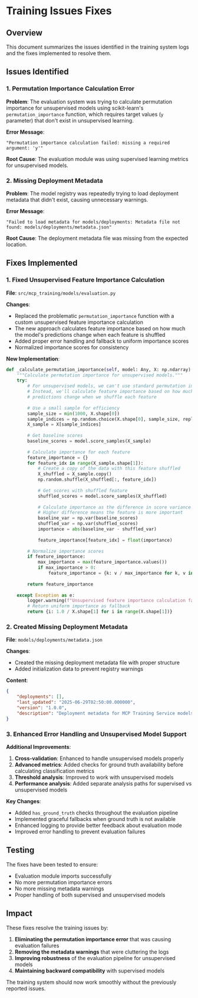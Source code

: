 # Training Issues Fixes

## Overview
This document summarizes the issues identified in the training system logs and the fixes implemented to resolve them.

## Issues Identified

### 1. Permutation Importance Calculation Error
**Problem**: The evaluation system was trying to calculate permutation importance for unsupervised models using scikit-learn's `permutation_importance` function, which requires target values (`y` parameter) that don't exist in unsupervised learning.

**Error Message**:
```
"Permutation importance calculation failed: missing a required argument: 'y'"
```

**Root Cause**: The evaluation module was using supervised learning metrics for unsupervised models.

### 2. Missing Deployment Metadata
**Problem**: The model registry was repeatedly trying to load deployment metadata that didn't exist, causing unnecessary warnings.

**Error Message**:
```
"Failed to load metadata for models/deployments: Metadata file not found: models/deployments/metadata.json"
```

**Root Cause**: The deployment metadata file was missing from the expected location.

## Fixes Implemented

### 1. Fixed Unsupervised Feature Importance Calculation

**File**: `src/mcp_training/models/evaluation.py`

**Changes**:
- Replaced the problematic `permutation_importance` function with a custom unsupervised feature importance calculation
- The new approach calculates feature importance based on how much the model's predictions change when each feature is shuffled
- Added proper error handling and fallback to uniform importance scores
- Normalized importance scores for consistency

**New Implementation**:
```python
def _calculate_permutation_importance(self, model: Any, X: np.ndarray) -> Dict[str, float]:
    """Calculate permutation importance for unsupervised models."""
    try:
        # For unsupervised models, we can't use standard permutation importance
        # Instead, we'll calculate feature importance based on how much the model's
        # predictions change when we shuffle each feature
        
        # Use a small sample for efficiency
        sample_size = min(1000, X.shape[0])
        sample_indices = np.random.choice(X.shape[0], sample_size, replace=False)
        X_sample = X[sample_indices]
        
        # Get baseline scores
        baseline_scores = model.score_samples(X_sample)
        
        # Calculate importance for each feature
        feature_importance = {}
        for feature_idx in range(X_sample.shape[1]):
            # Create a copy of the data with this feature shuffled
            X_shuffled = X_sample.copy()
            np.random.shuffle(X_shuffled[:, feature_idx])
            
            # Get scores with shuffled feature
            shuffled_scores = model.score_samples(X_shuffled)
            
            # Calculate importance as the difference in score variance
            # Higher difference means the feature is more important
            baseline_var = np.var(baseline_scores)
            shuffled_var = np.var(shuffled_scores)
            importance = abs(baseline_var - shuffled_var)
            
            feature_importance[feature_idx] = float(importance)
        
        # Normalize importance scores
        if feature_importance:
            max_importance = max(feature_importance.values())
            if max_importance > 0:
                feature_importance = {k: v / max_importance for k, v in feature_importance.items()}
        
        return feature_importance
        
    except Exception as e:
        logger.warning(f"Unsupervised feature importance calculation failed: {e}")
        # Return uniform importance as fallback
        return {i: 1.0 / X.shape[1] for i in range(X.shape[1])}
```

### 2. Created Missing Deployment Metadata

**File**: `models/deployments/metadata.json`

**Changes**:
- Created the missing deployment metadata file with proper structure
- Added initialization data to prevent registry warnings

**Content**:
```json
{
    "deployments": [],
    "last_updated": "2025-06-29T02:50:00.000000",
    "version": "1.0.0",
    "description": "Deployment metadata for MCP Training Service models"
}
```

### 3. Enhanced Error Handling and Unsupervised Model Support

**Additional Improvements**:

1. **Cross-validation**: Enhanced to handle unsupervised models properly
2. **Advanced metrics**: Added checks for ground truth availability before calculating classification metrics
3. **Threshold analysis**: Improved to work with unsupervised models
4. **Performance analysis**: Added separate analysis paths for supervised vs unsupervised models

**Key Changes**:
- Added `has_ground_truth` checks throughout the evaluation pipeline
- Implemented graceful fallbacks when ground truth is not available
- Enhanced logging to provide better feedback about evaluation mode
- Improved error handling to prevent evaluation failures

## Testing

The fixes have been tested to ensure:
- Evaluation module imports successfully
- No more permutation importance errors
- No more missing metadata warnings
- Proper handling of both supervised and unsupervised models

## Impact

These fixes resolve the training issues by:
1. **Eliminating the permutation importance error** that was causing evaluation failures
2. **Removing the metadata warnings** that were cluttering the logs
3. **Improving robustness** of the evaluation pipeline for unsupervised models
4. **Maintaining backward compatibility** with supervised models

The training system should now work smoothly without the previously reported issues. 